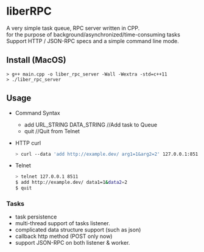 # liberRPC
A very simple task queue, RPC server written in CPP.<BR>
for the purpose of background/asynchronized/time-consuming tasks<BR>
Support HTTP / JSON-RPC specs and a simple command line mode.

## Install (MacOS)
```
> g++ main.cpp -o liber_rpc_server -Wall -Wextra -std=c++11
> ./liber_rpc_server
```

## Usage

* Command Syntax
  * add URL_STRING DATA_STRING
  //Add task to Queue
  * quit
  //Quit from Telnet
  
* HTTP curl 
  ```Bash
  > curl --data 'add http://example.dev/ arg1=1&arg2=2' 127.0.0.1:8511
  ```

* Telnet 
  ```Bash
  > telnet 127.0.0.1 8511
  $ add http://example.dev/ data1=1&data2=2
  $ quit
  ```

### Tasks

* task persistence
* multi-thread support of tasks listener.
* complicated data structure support (such as json)
* callback http method (POST only now)
* support JSON-RPC on both listener & worker.
